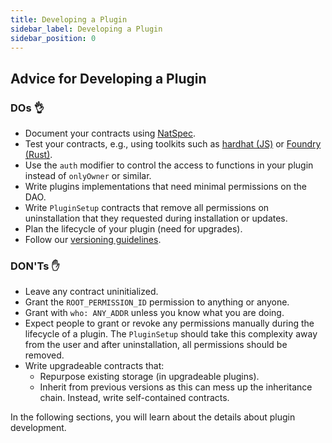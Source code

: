 ```yaml
---
title: Developing a Plugin
sidebar_label: Developing a Plugin
sidebar_position: 0
---
```


## Advice for Developing a Plugin

### DOs 👌

- Document your contracts using [NatSpec](https://docs.soliditylang.org/en/v0.8.17/natspec-format.html).
- Test your contracts, e.g., using toolkits such as [hardhat (JS)](https://hardhat.org/hardhat-runner/docs/guides/test-contracts) or [Foundry (Rust)](https://book.getfoundry.sh/forge/tests).
- Use the `auth` modifier to control the access to functions in your plugin instead of `onlyOwner` or similar.
- Write plugins implementations that need minimal permissions on the DAO.
- Write `PluginSetup` contracts that remove all permissions on uninstallation that they requested during installation or updates.
- Plan the lifecycle of your plugin (need for upgrades).
- Follow our [versioning guidelines](../02-plugin-development/07-publication/01-versioning.md).

### DON'Ts ✋

- Leave any contract uninitialized.
- Grant the `ROOT_PERMISSION_ID` permission to anything or anyone.
- Grant with `who: ANY_ADDR` unless you know what you are doing.
- Expect people to grant or revoke any permissions manually during the lifecycle of a plugin. The `PluginSetup` should take this complexity away from the user and after uninstallation, all permissions should be removed.
- Write upgradeable contracts that:
  - Repurpose existing storage (in upgradeable plugins).
  - Inherit from previous versions as this can mess up the inheritance chain. Instead, write self-contained contracts.

<!-- - A plugin requesting the exact same permission to another one + uninstalling it -->
<!-- - Publishing plugin versions that provide no guarantees (setup contracts upgradeable behind the scenes by the dev)-->

In the following sections, you will learn about the details about plugin development.
